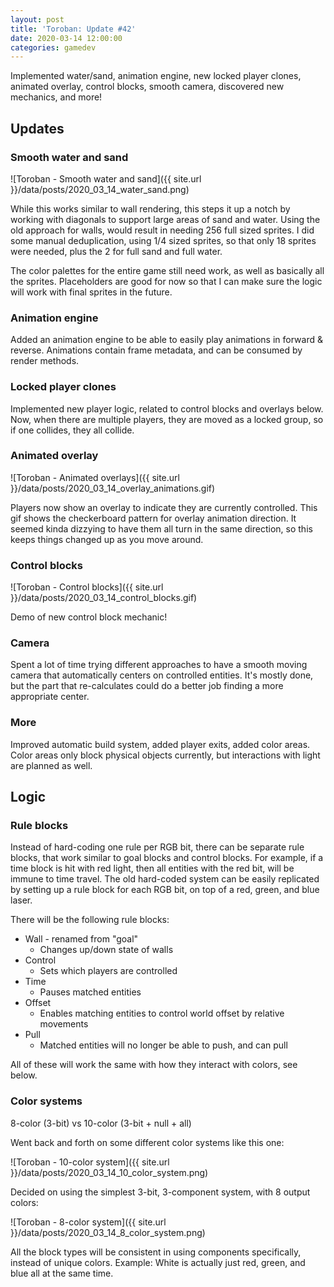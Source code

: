 ```yaml
---
layout: post
title: 'Toroban: Update #42'
date: 2020-03-14 12:00:00
categories: gamedev
---
```


Implemented water/sand, animation engine, new locked player clones, animated overlay, control blocks, smooth camera, discovered new mechanics, and more!

## Updates

### Smooth water and sand

![Toroban - Smooth water and sand]({{ site.url }}/data/posts/2020_03_14_water_sand.png)

While this works similar to wall rendering, this steps it up a notch by working with diagonals to support large areas of sand and water. Using the old approach for walls, would result in needing 256 full sized sprites. I did some manual deduplication, using 1/4 sized sprites, so that only 18 sprites were needed, plus the 2 for full sand and full water.

The color palettes for the entire game still need work, as well as basically all the sprites. Placeholders are good for now so that I can make sure the logic will work with final sprites in the future.

### Animation engine

Added an animation engine to be able to easily play animations in forward & reverse. Animations contain frame metadata, and can be consumed by render methods.

### Locked player clones

Implemented new player logic, related to control blocks and overlays below. Now, when there are multiple players, they are moved as a locked group, so if one collides, they all collide.

### Animated overlay

![Toroban - Animated overlays]({{ site.url }}/data/posts/2020_03_14_overlay_animations.gif)

Players now show an overlay to indicate they are currently controlled. This gif shows the checkerboard pattern for overlay animation direction. It seemed kinda dizzying to have them all turn in the same direction, so this keeps things changed up as you move around.

### Control blocks

![Toroban - Control blocks]({{ site.url }}/data/posts/2020_03_14_control_blocks.gif)

Demo of new control block mechanic!

### Camera

Spent a lot of time trying different approaches to have a smooth moving camera that automatically centers on controlled entities. It's mostly done, but the part that re-calculates could do a better job finding a more appropriate center.

### More

Improved automatic build system, added player exits, added color areas. Color areas only block physical objects currently, but interactions with light are planned as well.

## Logic

### Rule blocks

Instead of hard-coding one rule per RGB bit, there can be separate rule blocks, that work similar to goal blocks and control blocks. For example, if a time block is hit with red light, then all entities with the red bit, will be immune to time travel. The old hard-coded system can be easily replicated by setting up a rule block for each RGB bit, on top of a red, green, and blue laser.

There will be the following rule blocks:

-   Wall - renamed from "goal"
    -   Changes up/down state of walls
-   Control
    -   Sets which players are controlled
-   Time
    -   Pauses matched entities
-   Offset
    -   Enables matching entities to control world offset by relative movements
-   Pull
    -   Matched entities will no longer be able to push, and can pull

All of these will work the same with how they interact with colors, see below.

### Color systems

8-color (3-bit) vs 10-color (3-bit + null + all)

Went back and forth on some different color systems like this one:

![Toroban - 10-color system]({{ site.url }}/data/posts/2020_03_14_10_color_system.png)

Decided on using the simplest 3-bit, 3-component system, with 8 output colors:

![Toroban - 8-color system]({{ site.url }}/data/posts/2020_03_14_8_color_system.png)

All the block types will be consistent in using components specifically, instead of unique colors. Example: White is actually just red, green, and blue all at the same time.
